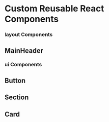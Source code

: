 # Custom Reusable React Components

### layout Components

## MainHeader

### ui Components

## Button

## Section

## Card
